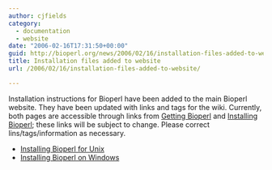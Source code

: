 ```yaml
---
author: cjfields
category:
  - documentation
  - website
date: "2006-02-16T17:31:50+00:00"
guid: http://bioperl.org/news/2006/02/16/installation-files-added-to-website/
title: Installation files added to website
url: /2006/02/16/installation-files-added-to-website/

---
```

Installation instructions for Bioperl have been added to the main Bioperl website. They have been updated with links and tags for the wiki. Currently, both pages are accessible through links from [Getting Bioperl](http://www.bioperl.org/wiki/Getting_BioPerl) and [Installing Bioperl](http://www.bioperl.org/wiki/Installing_BioPerl); these links will be subject to change. Please correct lins/tags/information as necessary.

- [Installing Bioperl for Unix](http://www.bioperl.org/wiki/Installing_Bioperl_for_Unix)
- [Installing Bioperl on Windows](http://www.bioperl.org/wiki/Installing_Bioperl_on_Windows)
